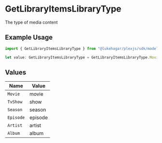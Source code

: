 # GetLibraryItemsLibraryType

The type of media content


## Example Usage

```typescript
import { GetLibraryItemsLibraryType } from "@lukehagar/plexjs/sdk/models/operations";

let value: GetLibraryItemsLibraryType = GetLibraryItemsLibraryType.Movie;
```

## Values

| Name      | Value     |
| --------- | --------- |
| `Movie`   | movie     |
| `TvShow`  | show      |
| `Season`  | season    |
| `Episode` | episode   |
| `Artist`  | artist    |
| `Album`   | album     |
